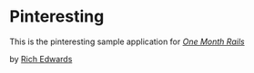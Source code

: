 # Pinteresting

This is the pinteresting sample application for
[*One Month Rails*](http://onemonthrails.com)

by [Rich Edwards](http://www.richardedwards.co/)